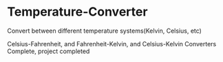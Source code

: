 # Temperature-Converter
Convert between different temperature systems(Kelvin, Celsius, etc)

Celsius-Fahrenheit, and Fahrenheit-Kelvin, and Celsius-Kelvin Converters Complete, project completed
